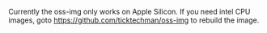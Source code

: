 Currently the oss-img only works on Apple Silicon. If you need intel CPU images, goto https://github.com/ticktechman/oss-img to rebuild the image.
